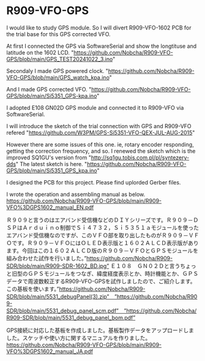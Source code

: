 # R909-VFO-GPS

I would like to study GPS module. So I will divert R909-VFO-1602 PCB for the trial base for this GPS corrected VFO.

At first I connected the GPS via SoftwareSerial and show the longtituse and latitude on the 1602 LCD. 
"https://github.com/Nobcha/R909-VFO-GPS/blob/main/GPS_TEST20241022_3.ino"

Secondaly I made GPS powered clock. "https://github.com/Nobcha/R909-VFO-GPS/blob/main/GPS_watch_kpa.ino"

And I made GPS corrected VFO. "https://github.com/Nobcha/R909-VFO-GPS/blob/main/Si5351_GPS-kpa.ino"

I adopted E108 GN02D GPS module and connected it to R909-VFO via SoftwareSerial.

I will introduce the sketch of the trial connection with GPS and R909-VFO refered 
"https://github.com/W3PM/GPS-Si5351-VFO-QEX-JUL-AUG-2015"

However there are some issues of this one. ie, rotary encoder responding, getting the correction frequency, and so.
I renewed the sketch which is the improved SQ1GU's version from "http://sq1gu.tobis.com.pl/pl/syntezery-dds"
The latest sketch is here. "https://github.com/Nobcha/R909-VFO-GPS/blob/main/Si5351_GPS_kpa.ino"

I designed the PCB for this project. Please find uplorded Gerber files.

I wrote the operation and assembling manual as below.
https://github.com/Nobcha/R909-VFO-GPS/blob/main/R909-VFO%3DGPS1602_manual_EN.pdf

Ｒ９０９と言うのはエアバンド受信機などのＤＩＹシリーズです。Ｒ９０９－ＤＳＰはＡｒｄｕｉｎｏ制御でＳｉ４７３２，Ｓｉ５３５１ａモジュールを使ったエアバンド受信機なのですが、このＶＦＯ部を取り出したものがＲ９０９－ＶＦＯです。Ｒ９０９－ＶＦＯにはＯＬＥＤ表示版と１６０２ＡＬＣＤ表示版があります。今回はこの１６０２ＡＬＣＤ版のＲ９０９－ＶＦＯとＧＰＳモジュールを組み合わせた試作を行いました。”https://github.com/Nobcha/R909-SDR/blob/main/R909-SDR-1602_BD.jpg”
Ｅ１０８　ＧＮ０２Ｄと言うちょっと旧型のＧＰＳモジュールをつなぎ、緯度経度表示とか、時計機能とか、ＧＰＳデータで周波数較正するR909-VFO-GPSを試作しましたので、ご紹介します。
この基板を使います。”https://github.com/Nobcha/R909-SDR/blob/main/5531_debugPanel(3).zip”　”https://github.com/Nobcha/R909-SDR/blob/main/5531_debug_panel_scm.pdf”　”https://github.com/Nobcha/R909-SDR/blob/main/5531_debug_panel_bom.pdf”

GPS接続に対応した基板を作成しました。基板製作データをアップロードしました。スケッチや使い方に関するマニュアルを作りました。
https://github.com/Nobcha/R909-VFO-GPS/blob/main/R909-VFO%3DGPS1602_manual_JA.pdf
